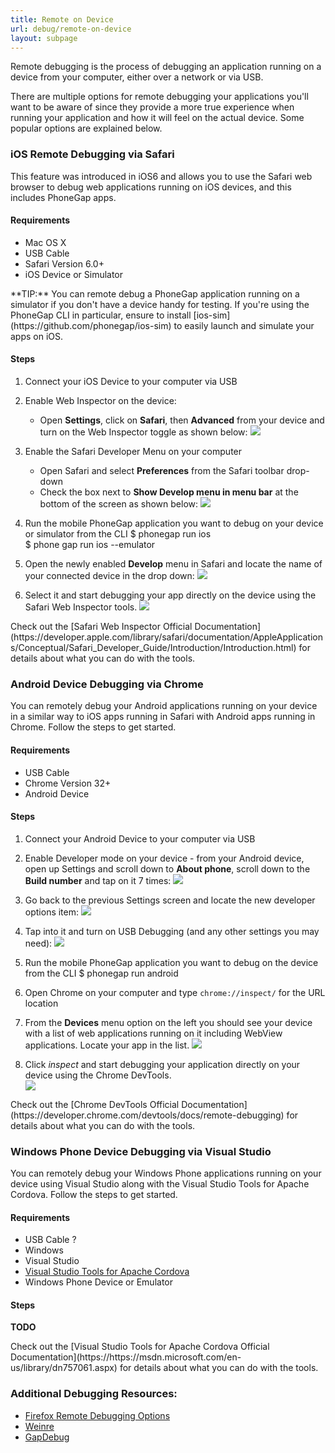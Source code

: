 ```yaml
---
title: Remote on Device
url: debug/remote-on-device
layout: subpage
---
```


Remote debugging is the process of debugging an application running on a device from your computer, either over a network or via USB.

There are multiple options for remote debugging your applications you'll want to be aware of since they provide a more true experience when running your application and how it will feel on the actual device. Some popular options are explained below. 

### iOS Remote Debugging via Safari
This feature was introduced in iOS6 and allows you to use the Safari web browser to debug web applications running on iOS devices, and this includes PhoneGap apps.  

#### Requirements
- Mac OS X
- USB Cable
- Safari Version 6.0+
- iOS Device or Simulator

<div class="alert--info">**TIP:** You can remote debug a PhoneGap application running on a simulator if you don't have a device handy for testing. If you're using the PhoneGap CLI in particular, ensure to install [ios-sim](https://github.com/phonegap/ios-sim) to easily launch and simulate your apps on iOS.</div>

#### Steps 
1. Connect your iOS Device to your computer via USB
2. Enable Web Inspector on the device: 
    - Open **Settings**, click on **Safari**, then **Advanced** from your device and turn on the Web Inspector toggle as shown below:
![](/images/ios-web-insp.png)

3. Enable the Safari Developer Menu on your computer
    - Open Safari and select **Preferences** from the Safari toolbar drop-down
    - Check the box next to **Show Develop menu in menu bar** at the bottom of the screen  as shown below:
![](/images/safari-dev-menu.png)
4. Run the mobile PhoneGap application you want to debug on your device or simulator from  the CLI 
		$ phonegap run ios  
		$ phone gap run ios --emulator
5. Open the newly enabled **Develop** menu in Safari and locate the name of your connected device in the drop down:
![](/images/safari-develop.png)
6. Select it and start debugging your app directly on the device using the Safari Web Inspector tools.
![](/images/safari-web-insp.png)

<div class="alert--info">Check out the [Safari Web Inspector Official Documentation](https://developer.apple.com/library/safari/documentation/AppleApplications/Conceptual/Safari_Developer_Guide/Introduction/Introduction.html) for details about what you can do with the tools.</div>

### Android Device Debugging via Chrome 

You can remotely debug your Android applications running on your device in a similar way to iOS apps running in Safari with Android apps running in Chrome. Follow the steps to get started.

#### Requirements
- USB Cable
- Chrome Version 32+
- Android Device 

#### Steps
1. Connect your Android Device to your computer via USB
2. Enable Developer mode on your device - from your Android device, open up Settings and scroll down to **About phone**, scroll down to the **Build number** and tap on it 7 times:
![](/images/build-number.png)    

3. Go back to the previous Settings screen and locate the new developer options item: 
![](/images/android-dev-options.png)
    
4. Tap into it and turn on USB Debugging (and any other settings you may need):
![](/images/usb-debug.png)
 
5. Run the mobile PhoneGap application you want to debug on the device from the CLI 
    		$ phonegap run android
 
6. Open Chrome on your computer and type `chrome://inspect/` for the URL location
7. From the **Devices** menu option on the left you should see your device with a list of web applications running on it including WebView applications. Locate your app in the list.
![](/images/chrome-inspect.png)

8. Click *inspect* and start debugging your application directly on your device using the Chrome DevTools.  
 ![](/images/chrome-devtools.png)
    
<div class="alert--info">Check out the [Chrome DevTools Official Documentation](https://developer.chrome.com/devtools/docs/remote-debugging) for details about what you can do with the tools.</div>

### Windows Phone Device Debugging via Visual Studio 

You can remotely debug your Windows Phone applications running on your device using Visual Studio along with the Visual Studio Tools for Apache Cordova. Follow the steps to get started.

#### Requirements
- USB Cable ?
- Windows 
- Visual Studio
- [Visual Studio Tools for Apache Cordova](https://www.visualstudio.com/en-us/features/cordova-vs.aspx)
- Windows Phone Device or Emulator

#### Steps
**TODO**

<div class="alert--info">Check out the [Visual Studio Tools for Apache Cordova Official Documentation](https://https://msdn.microsoft.com/en-us/library/dn757061.aspx) for details about what you can do with the tools.</div>
 
### Additional Debugging Resources:
- [Firefox Remote Debugging Options](https://developer.mozilla.org/en-US/docs/Tools/Remote_Debugging])
- [Weinre](http://people.apache.org/~pmuellr/weinre/docs/latest/Home.html)
- [GapDebug](https://www.genuitec.com/products/gapdebug/)

